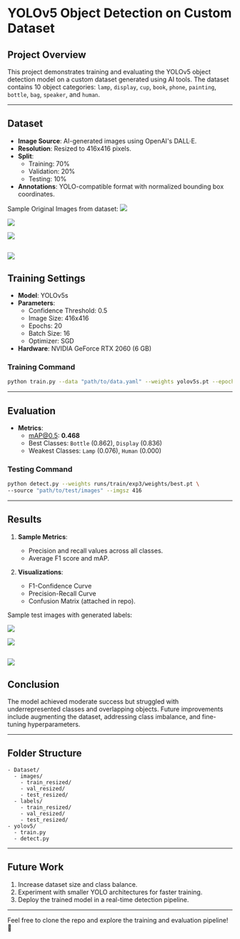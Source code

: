 # YOLOv5 Object Detection on Custom Dataset

## **Project Overview**
This project demonstrates training and evaluating the YOLOv5 object detection model on a custom dataset generated using AI tools. The dataset contains 10 object categories: `lamp`, `display`, `cup`, `book`, `phone`, `painting`, `bottle`, `bag`, `speaker`, and `human`.

---

## **Dataset**
- **Image Source**: AI-generated images using OpenAI's DALL·E.
- **Resolution**: Resized to 416x416 pixels.
- **Split**:
  - Training: 70%
  - Validation: 20%
  - Testing: 10%
- **Annotations**: YOLO-compatible format with normalized bounding box coordinates.

Sample Original Images from dataset:
![](Assets/og_image/original_image_42.jpeg)

![](Assets/og_image/augmented_image_1.jpeg)

![](Assets/og_image/original_image_53.jpeg)

![](original_image_51.jpeg)
---

## **Training Settings**
- **Model**: YOLOv5s
- **Parameters**:
  - Confidence Threshold: 0.5
  - Image Size: 416x416
  - Epochs: 20
  - Batch Size: 16
  - Optimizer: SGD
- **Hardware**: NVIDIA GeForce RTX 2060 (6 GB)

### **Training Command**
```bash
python train.py --data "path/to/data.yaml" --weights yolov5s.pt --epochs 20 --imgsz 416 --batch-size 16 --device 0
```

---

## **Evaluation**
- **Metrics**:
  - mAP@0.5: **0.468**
  - Best Classes: `Bottle` (0.862), `Display` (0.836)
  - Weakest Classes: `Lamp` (0.076), `Human` (0.000)

### **Testing Command**
```bash
python detect.py --weights runs/train/exp3/weights/best.pt \
--source "path/to/test/images" --imgsz 416
```

---

## **Results**
1. **Sample Metrics**:
   - Precision and recall values across all classes.
   - Average F1 score and mAP.

2. **Visualizations**:
   - F1-Confidence Curve
   - Precision-Recall Curve
   - Confusion Matrix (attached in repo).

Sample test images with generated labels:

![](Assets/labeled/original_image_42.jpeg)

![](Assets/labeled/augmented_image_1.jpeg)

![](Assets/labeled/original_image_53.jpeg)
---

## **Conclusion**
The model achieved moderate success but struggled with underrepresented classes and overlapping objects. Future improvements include augmenting the dataset, addressing class imbalance, and fine-tuning hyperparameters.

---

## **Folder Structure**
```plaintext
- Dataset/
  - images/
    - train_resized/
    - val_resized/
    - test_resized/
  - labels/
    - train_resized/
    - val_resized/
    - test_resized/
- yolov5/
  - train.py
  - detect.py
```

---

## **Future Work**
1. Increase dataset size and class balance.
2. Experiment with smaller YOLO architectures for faster training.
3. Deploy the trained model in a real-time detection pipeline.

---

Feel free to clone the repo and explore the training and evaluation pipeline! 🚀
